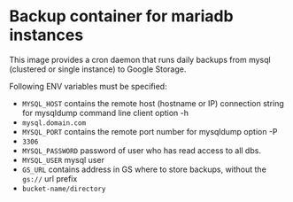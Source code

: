 # Backup container for mariadb instances

This image provides a cron daemon that runs daily backups from mysql (clustered or single instance) to Google Storage.

Following ENV variables must be specified:
 - `MYSQL_HOST` contains the remote host (hostname or IP) connection string for mysqldump command line client option -h
  - `mysql.domain.com`
 - `MYSQL_PORT` contains the remote port number for mysqldump option -P
  - `3306` 
 - `MYSQL_PASSWORD` password of user who has read access to all dbs.
 - `MYSQL_USER` mysql user
 - `GS_URL` contains address in GS where to store backups, without the `gs://` url prefix
  - `bucket-name/directory`